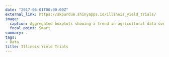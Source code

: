 ```yaml
---
date: "2017-06-01T00:00:00Z"
external_link: https://skpurdue.shinyapps.io/illinois_yield_trials/
image:
  caption: Aggregated boxplots showing a trend in agricultural data over time
  focal_point: Smart
summary: .
tags:
- Data
title: Illinois Yield Trials
---
```

